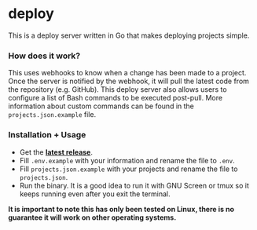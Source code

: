 # deploy

This is a deploy server written in Go that makes deploying projects simple.

### How does it work?
This uses webhooks to know when a change has been made to a project. Once the server is notified by the webhook, it will pull the latest code from the repository (e.g. GitHub). This deploy server also allows users to configure a list of Bash commands to be executed post-pull. More information about custom commands can be found in the `projects.json.example` file.

### Installation + Usage
- Get the **[latest release](https://github.com/jellz/deploy/releases/latest)**.
- Fill `.env.example` with your information and rename the file to `.env`.
- Fill `projects.json.example` with your projects and rename the file to `projects.json`.
- Run the binary. It is a good idea to run it with GNU Screen or tmux so it keeps running even after you exit the terminal.

**It is important to note this has only been tested on Linux, there is no guarantee it will work on other operating systems.**
